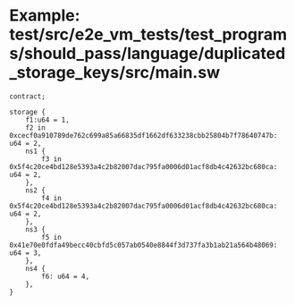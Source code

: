# Example: test/src/e2e_vm_tests/test_programs/should_pass/language/duplicated_storage_keys/src/main.sw

```sway
contract;

storage {
    f1:u64 = 1,
    f2 in 0xcecf0a910789de762c699a85a66835df1662df633238cbb25804b7f78640747b: u64 = 2,
    ns1 {
        f3 in 0x5f4c20ce4bd128e5393a4c2b82007dac795fa0006d01acf8db4c42632bc680ca: u64 = 2,
    },
    ns2 {
        f4 in 0x5f4c20ce4bd128e5393a4c2b82007dac795fa0006d01acf8db4c42632bc680ca: u64 = 2,
    },
    ns3 {
        f5 in 0x41e70e0fdfa49becc40cbfd5c057ab0540e8844f3d737fa3b1ab21a564b48069: u64 = 3,
    },
    ns4 {
        f6: u64 = 4,
    },
}


```
